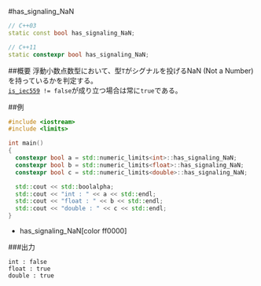 #has_signaling_NaN
```cpp
// C++03
static const bool has_signaling_NaN;

// C++11
static constexpr bool has_signaling_NaN;
```

##概要
浮動小数点数型において、型`T`がシグナルを投げるNaN (Not a Number)を持っているかを判定する。  
[`is_iec559`](./is_iec559.md)` != false`が成り立つ場合は常に`true`である。


##例
```cpp
#include <iostream>
#include <limits>

int main()
{
  constexpr bool a = std::numeric_limits<int>::has_signaling_NaN;
  constexpr bool b = std::numeric_limits<float>::has_signaling_NaN;
  constexpr bool c = std::numeric_limits<double>::has_signaling_NaN;

  std::cout << std::boolalpha;
  std::cout << "int : " << a << std::endl;
  std::cout << "float : " << b << std::endl;
  std::cout << "double : " << c << std::endl;
}
```
* has_signaling_NaN[color ff0000]

###出力
```
int : false
float : true
double : true
```


